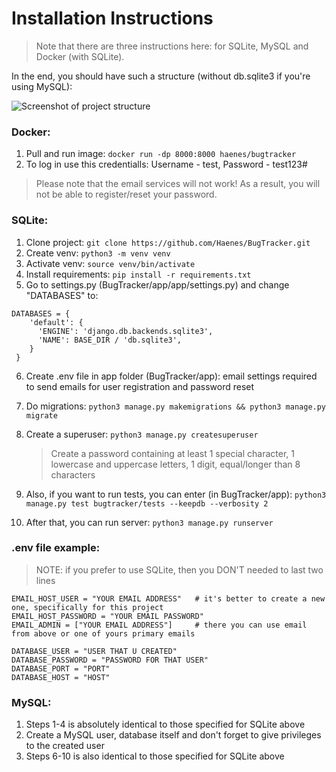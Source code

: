 # Installation Instructions
>Note that there are three instructions here: for SQLite, MySQL and Docker (with SQLite).

In the end, you should have such a structure (without db.sqlite3 if you're using MySQL):

![Screenshot of project structure](https://github.com/Haenes/BugTracker/assets/138951721/97c019b5-4e20-4adb-b370-9c434b2fbbb9)

<h3>Docker:</h3> 

1) Pull and run image: `docker run -dp 8000:8000 haenes/bugtracker`
2) To log in use this credentialls: Username - test, Password - test123#
>Please note that the email services will not work! As a result, you will not be able to register/reset your password.


<h3>SQLite:</h3> 	

1) Clone project: `git clone https://github.com/Haenes/BugTracker.git`
2) Create venv: `python3 -m venv venv`
3) Activate venv: `source venv/bin/activate`
4) Install requirements: `pip install -r requirements.txt`
5) Go to settings.py (BugTracker/app/app/settings.py) and change "DATABASES" to:

```python3
DATABASES = {
    'default': {
      'ENGINE': 'django.db.backends.sqlite3',
      'NAME': BASE_DIR / 'db.sqlite3',
    }
 }
```

6) Create .env file in app folder (BugTracker/app): email settings required to send emails for user registration and password reset
7) Do migrations: `python3 manage.py makemigrations && python3 manage.py migrate`
8) Create a superuser:  `python3 manage.py createsuperuser`
   
   > Create a password containing at least 1 special character, 1 lowercase and uppercase letters, 1 digit, equal/longer than 8 characters

10) Also, if you want to run tests, you can enter (in BugTracker/app): `python3 manage.py test bugtracker/tests --keepdb --verbosity 2`
11) After that, you can run server:  `python3 manage.py runserver`


<h3>.env file example:</h3>

>NOTE: if you prefer to use SQLite, then you DON'T needed to last two lines

```python3
EMAIL_HOST_USER = "YOUR EMAIL ADDRESS"   # it's better to create a new one, specifically for this project
EMAIL_HOST_PASSWORD = "YOUR EMAIL PASSWORD"
EMAIL_ADMIN = ["YOUR EMAIL ADDRESS"]     # there you can use email from above or one of yours primary emails

DATABASE_USER = "USER THAT U CREATED"
DATABASE_PASSWORD = "PASSWORD FOR THAT USER"
DATABASE_PORT = "PORT"
DATABASE_HOST = "HOST"
```

<h3>MySQL:</h3>

1) Steps 1-4 is absolutely identical to those specified for SQLite above
2) Create a MySQL user, database itself and don't forget to give privileges to the created user
3) Steps 6-10 is also identical to those specified for SQLite above
